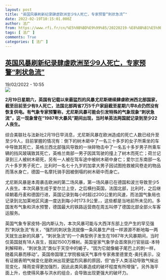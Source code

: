 ```yaml
---
layout: post
title: "英国风暴刷新纪录肆虐欧洲至少9人死亡，专家预警“刺状急流”"
date: 2022-02-19T10:15:01.000Z
author: 法广
from: https://www.rfi.fr/cn/%E5%9B%BD%E9%99%85/20220219-%E8%8B%B1%E5%9B%BD%E9%A3%8E%E6%9A%B4%E5%88%B7%E6%96%B0%E7%BA%AA%E5%BD%95%E8%82%86%E8%99%90%E6%AC%A7%E6%B4%B2%E8%87%B3%E5%B0%919%E4%BA%BA%E6%AD%BB%E4%BA%A1%EF%BC%8C%E4%B8%93%E5%AE%B6%E9%A2%84%E8%AD%A6-%E5%88%BA%E7%8A%B6%E6%80%A5%E6%B5%81
tags: [ 法广 ]
comments: True
categories: [ 法广 ]
---
```

<!--1645265701000-->
[英国风暴刷新纪录肆虐欧洲至少9人死亡，专家预警“刺状急流”](https://www.rfi.fr/cn/%E5%9B%BD%E9%99%85/20220219-%E8%8B%B1%E5%9B%BD%E9%A3%8E%E6%9A%B4%E5%88%B7%E6%96%B0%E7%BA%AA%E5%BD%95%E8%82%86%E8%99%90%E6%AC%A7%E6%B4%B2%E8%87%B3%E5%B0%919%E4%BA%BA%E6%AD%BB%E4%BA%A1%EF%BC%8C%E4%B8%93%E5%AE%B6%E9%A2%84%E8%AD%A6-%E5%88%BA%E7%8A%B6%E6%80%A5%E6%B5%81)
------

<div>
<div>19/02/2022 - 10:55</div><img src="https://s.rfi.fr/media/display/aaed2704-9167-11ec-90ba-005056a90321/w:1280/p:16x9/AP22049434256949.jpg"><p><strong>                    2月19日星期六，英国有记载以来最猛烈的风暴尤尼斯继续肆虐欧洲西北部国家，截至目前至少有9人死亡，法国北部两省7万5千户家庭截至星期六早8点仍然没有恢复供电。有气象专家预警称，尤尼斯风暴可能会引发特殊的气象现象“刺状急流”，这一现象曾在“1987年大暴风”期间出现，当时单英法两国就记录到至少22人丧生。                </strong></p><div >                    <p>综合美联社与法新社2月19日早消息，尤尼斯风暴在欧洲造成的死亡人数已经升至至少9人，目前掌握的情况有：倒下的树木砸中了一名三十多岁的女子所乘坐的车中导致其死亡，英格兰西北部强风导致的一块碎物击中了一名五十多岁男子所乘车辆的挡风玻璃致其死亡，英格兰南部一男子因其驾驶的撞上了树木而死亡；荷兰记录到三人被树木砸死，另有一人被在驾车途中被树木砸中身亡；爱尔兰东南部一名六十多岁男子死亡，比利时一名七十九岁的加拿大男子因试图抢救被风卷走的物品而落水身亡，德国一名摩托骑手因被倒塌的树木砸中而身亡。</p><p>尤尼斯风暴是本周袭击欧洲的第二场风暴，第一场风暴已在德国和波兰导致至少5人丧生。本次风暴生成于爱尔兰上空，之后横扫英国，法国北部，比利时，之后继续朝着丹麦和德国行进，英国记录到每小时超过200公里的风速，而法国气象局也记录到北加莱地区风速一度达到每小时173.9公里，，这些都是当地前所未见的。多国发布气象和洪水预警，德国最大的铁路运营商在周五叫停了德国北部全部火车客运服务。</p><p>英国气象专家皮特-因内斯认为，本次风暴可能与大西洋东部上空产生的罕见强烈“刺状急流”有关，“强烈的刺状急流就像一条风暴生产线一样源源不断地每一两天就生出新的风暴”。“刺状急流”的一个典型例子发生在1987年大风暴期间，当时仅英国就有18人丧生，拔起1500万棵树。英国皇家气象学会首席执行官丽兹-本特利解释称，“刺状急流”类似于天空中的蝎子，“因为它就像蝎子尾巴上的刺一样，随着风暴而移动”。英国帝国理工学院极端天气事件专家弗里德里克-奥托表示，没有证据表明气候变化是欧洲出现更猛烈风暴的原因，但“由于人类活动导致气候出现变化，降雨变得更加强烈，因此此类风暴造成的破坏程度有所增强”。另外海平面上升，也使得风暴与洪水的组合，会导致出现更强大的破坏力。</p>                                            <div data-selfpromo-newsletter>    </div>    <div data-selfpromo-app>    </div>                </div>
</div>
